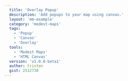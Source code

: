 ```yaml
---
  title: 'Overlay Popup'
  description: 'Add popups to your map using canvas.'
  layout: 'mm-example'
  category: 'modest-maps'
  tags:
    - 'Popup'
    - 'Canvas'
    - 'Overlay'
  tools:
    - 'Modest Maps'
    - 'HTML Canvas'
  version: 'v1.0.0-beta1'
  author: tristen
  gist: 2512730
---
```

